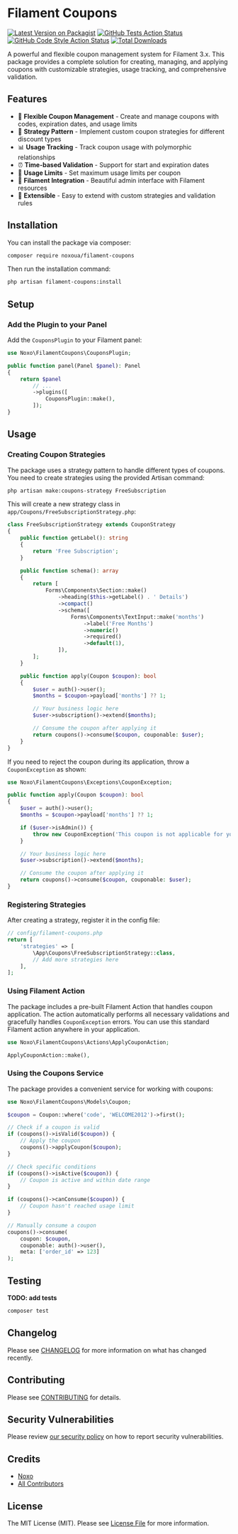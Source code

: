 # Filament Coupons

[![Latest Version on Packagist](https://img.shields.io/packagist/v/noxoua/filament-coupons.svg?style=flat-square)](https://packagist.org/packages/noxoua/filament-coupons)
[![GitHub Tests Action Status](https://img.shields.io/github/actions/workflow/status/noxoua/filament-coupons/run-tests.yml?branch=main&label=tests&style=flat-square)](https://github.com/noxoua/filament-coupons/actions?query=workflow%3Arun-tests+branch%3Amain)
[![GitHub Code Style Action Status](https://img.shields.io/github/actions/workflow/status/noxoua/filament-coupons/fix-php-code-styling.yml?branch=main&label=code%20style&style=flat-square)](https://github.com/noxoua/filament-coupons/actions?query=workflow%3A"Fix+PHP+code+styling"+branch%3Amain)
[![Total Downloads](https://img.shields.io/packagist/dt/noxoua/filament-coupons.svg?style=flat-square)](https://packagist.org/packages/noxoua/filament-coupons)

A powerful and flexible coupon management system for Filament 3.x. This package provides a complete solution for creating, managing, and applying coupons with customizable strategies, usage tracking, and comprehensive validation.

## Features

-   🎫 **Flexible Coupon Management** - Create and manage coupons with codes, expiration dates, and usage limits
-   🎯 **Strategy Pattern** - Implement custom coupon strategies for different discount types
-   📊 **Usage Tracking** - Track coupon usage with polymorphic relationships
-   ⏰ **Time-based Validation** - Support for start and expiration dates
-   🔢 **Usage Limits** - Set maximum usage limits per coupon
-   🎨 **Filament Integration** - Beautiful admin interface with Filament resources
-   🔧 **Extensible** - Easy to extend with custom strategies and validation rules

## Installation

You can install the package via composer:

```bash
composer require noxoua/filament-coupons
```

Then run the installation command:

```bash
php artisan filament-coupons:install
```

## Setup

### Add the Plugin to your Panel

Add the `CouponsPlugin` to your Filament panel:

```php
use Noxo\FilamentCoupons\CouponsPlugin;

public function panel(Panel $panel): Panel
{
    return $panel
        // ...
        ->plugins([
            CouponsPlugin::make(),
        ]);
}
```

## Usage

### Creating Coupon Strategies

The package uses a strategy pattern to handle different types of coupons. You need to create strategies using the provided Artisan command:

```bash
php artisan make:coupons-strategy FreeSubscription
```

This will create a new strategy class in `app/Coupons/FreeSubscriptionStrategy.php`:

```php
class FreeSubscriptionStrategy extends CouponStrategy
{
    public function getLabel(): string
    {
        return 'Free Subscription';
    }

    public function schema(): array
    {
        return [
            Forms\Components\Section::make()
                ->heading($this->getLabel() . ' Details')
                ->compact()
                ->schema([
                    Forms\Components\TextInput::make('months')
                        ->label('Free Months')
                        ->numeric()
                        ->required()
                        ->default(1),
                ]),
        ];
    }

    public function apply(Coupon $coupon): bool
    {
        $user = auth()->user();
        $months = $coupon->payload['months'] ?? 1;

        // Your business logic here
        $user->subscription()->extend($months);

        // Consume the coupon after applying it
        return coupons()->consume($coupon, couponable: $user);
    }
}
```

If you need to reject the coupon during its application, throw a `CouponException` as shown:

```php
use Noxo\FilamentCoupons\Exceptions\CouponException;

public function apply(Coupon $coupon): bool
{
    $user = auth()->user();
    $months = $coupon->payload['months'] ?? 1;

    if ($user->isAdmin()) {
        throw new CouponException('This coupon is not applicable for you!');
    }

    // Your business logic here
    $user->subscription()->extend($months);

    // Consume the coupon after applying it
    return coupons()->consume($coupon, couponable: $user);
}
```

### Registering Strategies

After creating a strategy, register it in the config file:

```php
// config/filament-coupons.php
return [
    'strategies' => [
        \App\Coupons\FreeSubscriptionStrategy::class,
        // Add more strategies here
    ],
];
```

### Using Filament Action

The package includes a pre-built Filament Action that handles coupon application. The action automatically performs all necessary validations and gracefully handles `CouponException` errors. You can use this standard Filament action anywhere in your application.

```php
use Noxo\FilamentCoupons\Actions\ApplyCouponAction;

ApplyCouponAction::make(),
```

### Using the Coupons Service

The package provides a convenient service for working with coupons:

```php
use Noxo\FilamentCoupons\Models\Coupon;

$coupon = Coupon::where('code', 'WELCOME2012')->first();

// Check if a coupon is valid
if (coupons()->isValid($coupon)) {
    // Apply the coupon
    coupons()->applyCoupon($coupon);
}

// Check specific conditions
if (coupons()->isActive($coupon)) {
    // Coupon is active and within date range
}

if (coupons()->canConsume($coupon)) {
    // Coupon hasn't reached usage limit
}

// Manually consume a coupon
coupons()->consume(
    coupon: $coupon,
    couponable: auth()->user(),
    meta: ['order_id' => 123]
);
```

## Testing

**TODO: add tests**

```bash
composer test
```

## Changelog

Please see [CHANGELOG](CHANGELOG.md) for more information on what has changed recently.

## Contributing

Please see [CONTRIBUTING](.github/CONTRIBUTING.md) for details.

## Security Vulnerabilities

Please review [our security policy](../../security/policy) on how to report security vulnerabilities.

## Credits

-   [Noxo](https://github.com/noxoua)
-   [All Contributors](../../contributors)

## License

The MIT License (MIT). Please see [License File](LICENSE.md) for more information.
